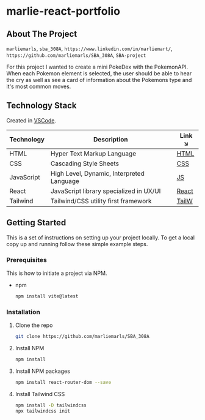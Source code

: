 # marlie-react-portfolio

## About The Project
 `marliemarls`, `sba_308A`, `https://www.linkedin.com/in/marliemart/`, `https://github.com/marliemarls/SBA_308A`, `SBA-project`

For this project I wanted to create a mini PokeDex with the PokemonAPI. When each Pokemon element is selected, the user should be able to hear the cry as well as see a card of information about the Pokemons type and it's most common moves. 

## Technology Stack

Created in [VSCode].

| Technology | Description                               | Link ↘️ |
|------------|-------------------------------------------|--------|
| HTML       | Hyper Text Markup Language                | [HTML] |
| CSS        | Cascading Style Sheets                    | [CSS]  |
| JavaScript | High Level, Dynamic, Interpreted Language | [JS]   | 
| React      | JavaScript library specialized in UX/UI   | [React]|
| Tailwind   | Tailwind/CSS utility first framework      | [TailW]|

<!-- GETTING STARTED -->
## Getting Started

This is a set of instructions on setting up your project locally. To get a local copy up and running follow these simple example steps.

### Prerequisites

This is how to initiate a project via NPM.

* npm
  ```sh
  npm install vite@latest
  ```
### Installation

1. Clone the repo
   ```sh
   git clone https://github.com/marliemarls/SBA_308A
   ```
2. Install NPM 
   ```sh
   npm install 
   ```
3. Install NPM packages
   ```sh
   npm install react-router-dom --save
   ``` 
4. Install Tailwind CSS
   ```sh
   npm install -D tailwindcss
   npx tailwindcss init
   ```

<!-- MARKDOWN LINKS & IMAGES -->

[React]: https://react.dev/
[HTML]: https://html.com/
[JS]: https://www.javascript.com/
[CSS]: https://www.w3.org/Style/CSS/Overview.en.html
[VSCode]: https://code.visualstudio.com/
[TailW]: https://tailwindcss.com/